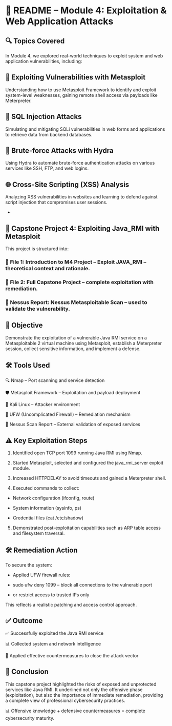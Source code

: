 # 🔐 README – Module 4: Exploitation & Web Application Attacks

## 🔍 Topics Covered

In Module 4, we explored real-world techniques to exploit system and web application vulnerabilities, including:

## 🚧 Exploiting Vulnerabilities with Metasploit

Understanding how to use Metasploit Framework to identify and exploit system-level weaknesses, gaining remote shell access via payloads like Meterpreter.

## 🔢 SQL Injection Attacks

Simulating and mitigating SQLi vulnerabilities in web forms and applications to retrieve data from backend databases.

## 🔋 Brute-force Attacks with Hydra

Using Hydra to automate brute-force authentication attacks on various services like SSH, FTP, and web logins.

## 🌐 Cross-Site Scripting (XSS) Analysis

Analyzing XSS vulnerabilities in websites and learning to defend against script injection that compromises user sessions.

-

## 📄 Capstone Project 4: Exploiting Java_RMI with Metasploit

This project is structured into:

### 📂 File 1: Introduction to M4 Project – Exploit JAVA_RMI – theoretical context and rationale.

### 📂 File 2: Full Capstone Project – complete exploitation with remediation.

### 📎 Nessus Report: Nessus Metasploitable Scan – used to validate the vulnerability.

## 🎯 Objective

Demonstrate the exploitation of a vulnerable Java RMI service on a Metasploitable 2 virtual machine using Metasploit, establish a Meterpreter session, collect sensitive information, and implement a defense.

## 🛠️ Tools Used

 🔍 Nmap – Port scanning and service detection

 🛡️ Metasploit Framework – Exploitation and payload deployment
 
 🐧 Kali Linux – Attacker environment

 🔌 UFW (Uncomplicated Firewall) – Remediation mechanism

 📄 Nessus Scan Report – External validation of exposed services

## ⚠️ Key Exploitation Steps

 1. Identified open TCP port 1099 running Java RMI using Nmap.

 2. Started Metasploit, selected and configured the java_rmi_server exploit module.

 3. Increased HTTPDELAY to avoid timeouts and gained a Meterpreter shell.

 4. Executed commands to collect:

  - Network configuration (ifconfig, route)

  - System information (sysinfo, ps)

  - Credential files (cat /etc/shadow)

 5. Demonstrated post-exploitation capabilities such as ARP table access and filesystem traversal.

## 🛠️ Remediation Action

To secure the system:

- Applied UFW firewall rules:

- sudo ufw deny 1099 – block all connections to the vulnerable port

- or restrict access to trusted IPs only

This reflects a realistic patching and access control approach.

## ✅ Outcome

 ✅ Successfully exploited the Java RMI service

 📊 Collected system and network intelligence

 🔐 Applied effective countermeasures to close the attack vector

## 🧠 Conclusion

This capstone project highlighted the risks of exposed and unprotected services like Java RMI. It underlined not only the offensive phase (exploitation), but also the importance of immediate remediation, providing a complete view of professional cybersecurity practices.

📊 Offensive knowledge + defensive countermeasures = complete cybersecurity maturity.
